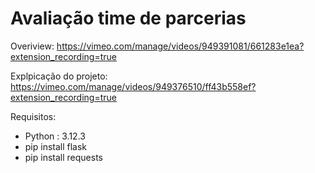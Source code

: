 # Avaliação time de parcerias

Overiview: https://vimeo.com/manage/videos/949391081/661283e1ea?extension_recording=true

Explpicação do projeto: https://vimeo.com/manage/videos/949376510/ff43b558ef?extension_recording=true

Requisitos:
- Python : 3.12.3
- pip install flask
- pip install requests

